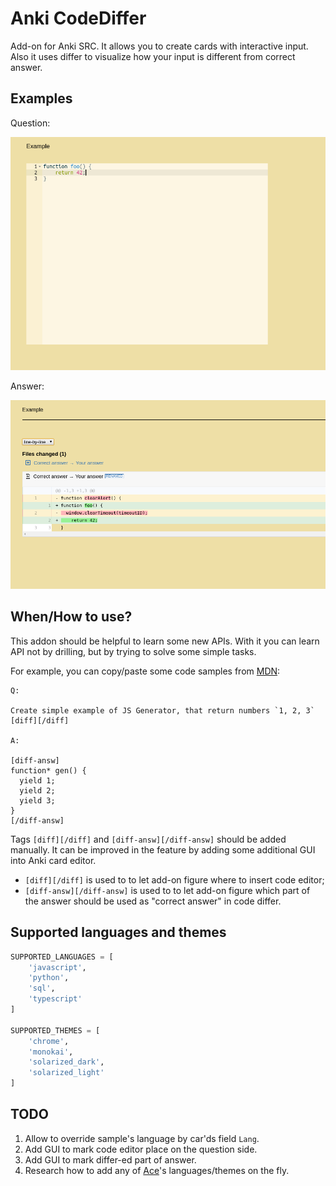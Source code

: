 # Anki CodeDiffer

Add-on for Anki SRC. It allows you to create cards with interactive input. Also it uses differ to visualize how your input is different from correct answer.

## Examples

Question:

![frontside](./doc/img/frontside.png)


Answer:

![backside](./doc/img/backside.png)

## When/How to use?

This addon should be helpful to learn some new APIs. With it you can learn API not by drilling, but by trying to solve some simple tasks.

For example, you can copy/paste some code samples from [MDN](https://developer.mozilla.org/en-US/docs/Web/JavaScript/Reference/Global_Objects/Generator):


```
Q:

Create simple example of JS Generator, that return numbers `1, 2, 3`
[diff][/diff]

A:

[diff-answ]
function* gen() { 
  yield 1;
  yield 2;
  yield 3;
}
[/diff-answ]
```

Tags `[diff][/diff]` and `[diff-answ][/diff-answ]` should be added manually. 
It can be improved in the feature by adding some additional GUI into Anki card editor.

- `[diff][/diff]` is used to to let add-on figure where to insert code editor;
- `[diff-answ][/diff-answ]` is used to to let add-on figure which part of the answer should be used as "correct answer" in code differ.

## Supported languages and themes

```python
SUPPORTED_LANGUAGES = [
    'javascript',
    'python',
    'sql',
    'typescript'
]

SUPPORTED_THEMES = [
    'chrome',
    'monokai',
    'solarized_dark',
    'solarized_light'
]
```

## TODO

1. Allow to override sample's language by car'ds field `Lang`.
2. Add GUI to mark code editor place on the question side.
2. Add GUI to mark differ-ed part of answer.
4. Research how to add any of [Ace](https://ace.c9.io/)'s languages/themes on the fly.
